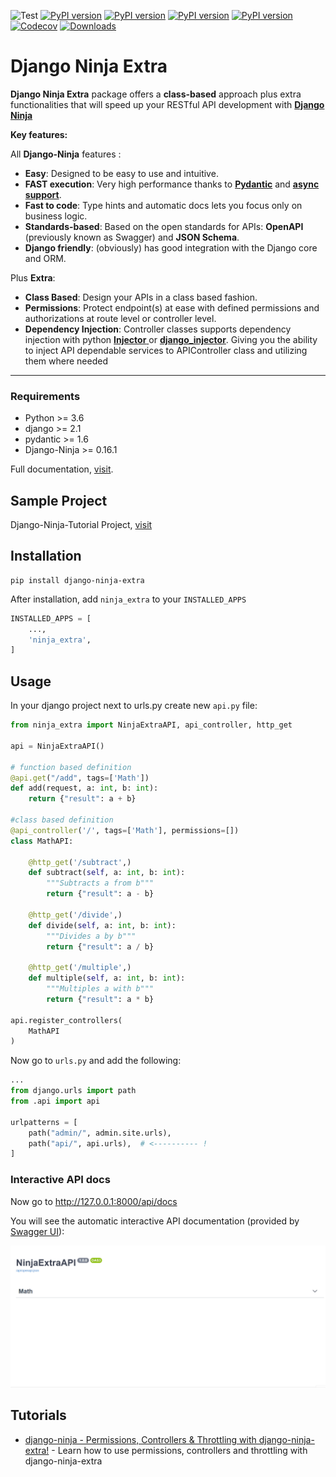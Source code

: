 ![Test](https://github.com/eadwinCode/django-ninja-extra/workflows/Test/badge.svg)
[![PyPI version](https://badge.fury.io/py/django-ninja-extra.svg)](https://badge.fury.io/py/django-ninja-extra)
[![PyPI version](https://img.shields.io/pypi/v/django-ninja-extra.svg)](https://pypi.python.org/pypi/django-ninja-extra)
[![PyPI version](https://img.shields.io/pypi/pyversions/django-ninja-extra.svg)](https://pypi.python.org/pypi/django-ninja-extra)
[![PyPI version](https://img.shields.io/pypi/djversions/django-ninja-extra.svg)](https://pypi.python.org/pypi/django-ninja-extra)
[![Codecov](https://img.shields.io/codecov/c/gh/eadwinCode/django-ninja-extra)](https://codecov.io/gh/eadwinCode/django-ninja-extra)
[![Downloads](https://pepy.tech/badge/django-ninja-extra)](https://pepy.tech/project/django-ninja-extra)

# Django Ninja Extra

**Django Ninja Extra** package offers a **class-based** approach plus extra functionalities that will speed up your RESTful API development with [**Django Ninja**](https://django-ninja.rest-framework.com)

**Key features:**

All **Django-Ninja** features :

- **Easy**: Designed to be easy to use and intuitive.
- **FAST execution**: Very high performance thanks to **<a href="https://pydantic-docs.helpmanual.io" target="_blank">Pydantic</a>** and **<a href="/async-support/">async support</a>**.
- **Fast to code**: Type hints and automatic docs lets you focus only on business logic.
- **Standards-based**: Based on the open standards for APIs: **OpenAPI** (previously known as Swagger) and **JSON Schema**.
- **Django friendly**: (obviously) has good integration with the Django core and ORM.

Plus **Extra**:

- **Class Based**: Design your APIs in a class based fashion.
- **Permissions**: Protect endpoint(s) at ease with defined permissions and authorizations at route level or controller level.
- **Dependency Injection**: Controller classes supports dependency injection with python [**Injector** ](https://injector.readthedocs.io/en/latest/) or [**django_injector**](https://github.com/blubber/django_injector). Giving you the ability to inject API dependable services to APIController class and utilizing them where needed

---

### Requirements
- Python >= 3.6
- django >= 2.1 
- pydantic >= 1.6 
- Django-Ninja >= 0.16.1


Full documentation, [visit](https://eadwincode.github.io/django-ninja-extra/).

## Sample Project
Django-Ninja-Tutorial Project, [visit](https://github.com/eadwinCode/bookstoreapi)

## Installation

```
pip install django-ninja-extra
```
After installation, add `ninja_extra` to your `INSTALLED_APPS`

```Python 
INSTALLED_APPS = [
    ...,
    'ninja_extra',
]
```

## Usage

In your django project next to urls.py create new `api.py` file:

```Python
from ninja_extra import NinjaExtraAPI, api_controller, http_get

api = NinjaExtraAPI()

# function based definition
@api.get("/add", tags=['Math'])
def add(request, a: int, b: int):
    return {"result": a + b}

#class based definition
@api_controller('/', tags=['Math'], permissions=[])
class MathAPI:

    @http_get('/subtract',)
    def subtract(self, a: int, b: int):
        """Subtracts a from b"""
        return {"result": a - b}

    @http_get('/divide',)
    def divide(self, a: int, b: int):
        """Divides a by b"""
        return {"result": a / b}
    
    @http_get('/multiple',)
    def multiple(self, a: int, b: int):
        """Multiples a with b"""
        return {"result": a * b}
    
api.register_controllers(
    MathAPI
)
```

Now go to `urls.py` and add the following:

```Python
...
from django.urls import path
from .api import api

urlpatterns = [
    path("admin/", admin.site.urls),
    path("api/", api.urls),  # <---------- !
]
```

### Interactive API docs

Now go to <a href="http://127.0.0.1:8000/api/docs" target="_blank">http://127.0.0.1:8000/api/docs</a>

You will see the automatic interactive API documentation (provided by <a href="https://github.com/swagger-api/swagger-ui" target="_blank">Swagger UI</a>):

![Swagger UI](images/ui_swagger_preview_readme.gif)

## Tutorials
- [django-ninja - Permissions, Controllers & Throttling with django-ninja-extra!](https://www.youtube.com/watch?v=yQqig-c2dd4) - Learn how to use permissions, controllers and throttling with django-ninja-extra
